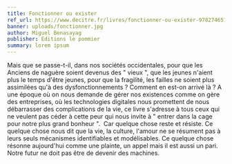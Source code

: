 ```yaml
---
title: Fonctionner ou exister 
ref_url: https://www.decitre.fr/livres/fonctionner-ou-exister-9782746517462.html
banner: uploads/fonctionner.jpg
author: Miguel Benasayag
publisher: Editions le pommier
summary: lorem ipsum
---
```


Mais que se passe-t-il, dans nos sociétés occidentales, pour que les Anciens de naguère soient devenus des " vieux ", que les jeunes n'aient plus le temps d'être jeunes, pour que la fragilité, les failles ne soient plus assimilées qu'à des dysfonctionnements ? Comment en est-on arrivé là ? A une époque où on nous demande de gérer nos existences comme on gère des entreprises, où les technologies digitales nous promettent de nous débarrasser des complications de la vie, ce livre s'adresse à tous ceux qui ne veulent pas céder à cette peur qui nous invite à " entrer dans la cage pour notre plus grand bonheur ".  Car quelque chose reste et résiste. Ce quelque chose nous dit que la vie, la culture, l'amour ne se résument pas à leurs seuls mécanismes identifiables et modélisables. Ce quelque chose résonne aujourd'hui comme une plainte, un appel mais il est aussi un pari. Notre futur ne doit pas être de devenir des machines.
